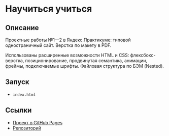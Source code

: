 # Научиться учиться

## Описание

Проектные работы №1—2 в Яндекс.Практикуме: типовой одностраничный сайт. Верстка по макету в PDF.

Использованы расширенные возможности HTML и CSS: флексбокс-верстка, позиционирование, продвинутая семантика, анимации, фреймы, подключаемые шрифты. Файловая структура по БЭМ (Nested).

## Запуск

* `index.html`

## Ссылки

* [Проект в GitHub Pages](https://d-ogarkov.github.io/how-to-learn/)
* [Репозиторий](https://github.com/d-ogarkov/how-to-learn)
